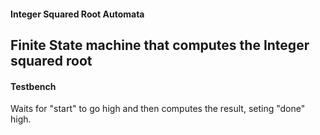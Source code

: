 #### Integer Squared Root Automata

Finite State machine that computes the Integer squared root
---
#### Testbench

Waits for "start" to go high and then computes the result, seting "done" high. 
